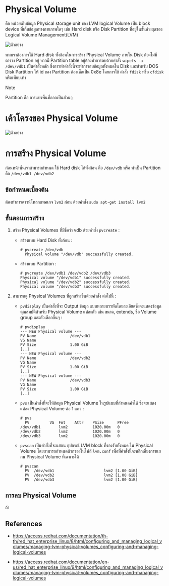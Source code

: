 # Physical Volume

คือ หน่วยเก็บข้อมูล Physical storage unit ของ LVM logical Volume  เป็น block device ที่เก็บข้อมูลทางกายภาพใดๆ เช่น Hard disk หรือ Disk Partition ที่อยู่ในชั้นล่างสุดของ Logical Volume Management(LVM)

![ตัวอย่าง](https://cdn.thegeekdiary.com/wp-content/uploads/2014/10/LVM-basic-structure.png)

หากเราต้องการใช้ Hard disk ทั้งก้อนในการสร้าง Physical Volume ภายใน Disk ต้องไม่มีตาราง Partition อยู่ หากมี Partition table อยู่ต้องทำการลบด้วยคำสั่ง `wipefs -a /dev/vdb1` เป็นคำสั่งหลัก ซึ่งการทำคำสั่งนี้จะทำการลบข้อมูลทั้งหมดใน Disk และสำหรับ DOS Disk Partition ให้ id ของ Partition ต้องเซ็ดเป็น 0x8e โดยการใช้ คำสั่ง `fdisk` หรือ `cfdisk` หรือเทียบเท่า 

>[!NOTE]
> Partition คือ การแบ่งพื้นที่ออกเป็นส่วนๆ
>
# เค้าโครงของ Physical Volume

![ตัวอย่าง](https://access.redhat.com/webassets/avalon/d/Red_Hat_Enterprise_Linux-9-Configuring_and_managing_logical_volumes-en-US/images/8a27e9aae1f828bbdd43c54090d5ab15/physical-volume-layout.png)

# การสร้าง Physical Volume

ก่อนหน้านั้นเราสามารถกำหนด ใช้ Hard disk ได้ทั้งก้อน คือ `/dev/vdb` หรือ ทำเป็น Partition คือ `/dev/vdb1 /dev/vdb2`

## ข้อกำหนดเบื้องต้น
ต้องทำการดาวน์โหลกแพคเกจ `lvm2` ก่อน ด้วยคำสั่ง `sudo apt-get install lvm2`

## ขั้นตอนการสร้าง

1. สร้าง Physical Volumes ที่มีชื่อว่า vdb ด้วยคำสั่ง `pvcreate` :

    - สร้างแบบ Hard Disk ทั้งก้อน : 
    
        ```
        # pvcreate /dev/vdb
          Physical volume "/dev/vdb" successfully created.
        ```

    - สร้างแบบ Partition :

        ```
        # pvcreate /dev/vdb1 /dev/vdb2 /dev/vdb3
        Physical volume "/dev/vdb1" successfully created.
        Physical volume "/dev/vdb2" successfully created.
        Physical volume "/dev/vdb3" successfully created.
        ```
2. สามารถดู Physical Volumes ที่ถูกสร้างขึ้นด้วยคำสั่ง ต่อไปนี้ :

    - `pvdisplay` เป็นคำสั่งที่จะ Output ข้อมูล           แบบหลายบรรทัดโดยละเอียดซึ่งจะแสดงข้อมูลคุณสมบัติสำหรับ Physical Volume แต่ละตัว เช่น ขนาด, extends, ชื่อ Volume group และตัวเลือกอื่นๆ :

        ```
        # pvdisplay
        --- NEW Physical volume ---
        PV Name               /dev/vdb1
        VG Name
        PV Size               1.00 GiB
        [..]
        --- NEW Physical volume ---
        PV Name               /dev/vdb2
        VG Name
        PV Size               1.00 GiB
        [..]
        --- NEW Physical volume ---
        PV Name               /dev/vdb3
        VG Name
        PV Size               1.00 GiB
        [..]
        ```

    - `pvs` เป็นคำสั่งที่จะให้ข้อมูล Physical Volume ในรูปแบบที่กำหนดค่าได้ ซึ่งจะแสดงแต่ละ Physical Volume ต่อ 1 แถว : 

        ```
        # pvs
          PV         VG  Fmt    Attr    PSize      PFree
        /dev/vdb1        lvm2           1020.00m   0
        /dev/vdb2        lvm2           1020.00m   0
        /dev/vdb3        lvm2           1020.00m   0
        ```
    - `pvscan` เป็นคำสั่งที่จะแสกน อุปกรณ์ LVM block ที่รองรับทั้งหมด ใน Physical Volume โดยสามารถกำหนดตัวกรองในไฟล์ `lvm.conf` เพื่อที่คำสั่งนี้จะหลีกเลี่ยงการแสกน Physical Volume ที่เฉพาะได้

        ```
        # pvscan
          PV  /dev/vdb1                      lvm2 [1.00 GiB]
          PV  /dev/vdb2                      lvm2 [1.00 GiB]
          PV  /dev/vdb3                      lvm2 [1.00 GiB]
        ```
## การลบ Physical Volume

ถ้า

## References
- https://access.redhat.com/documentation/th-th/red_hat_enterprise_linux/8/html/configuring_and_managing_logical_volumes/managing-lvm-physical-volumes_configuring-and-managing-logical-volumes

- https://access.redhat.com/documentation/en-us/red_hat_enterprise_linux/9/html/configuring_and_managing_logical_volumes/managing-lvm-physical-volumes_configuring-and-managing-logical-volumes

